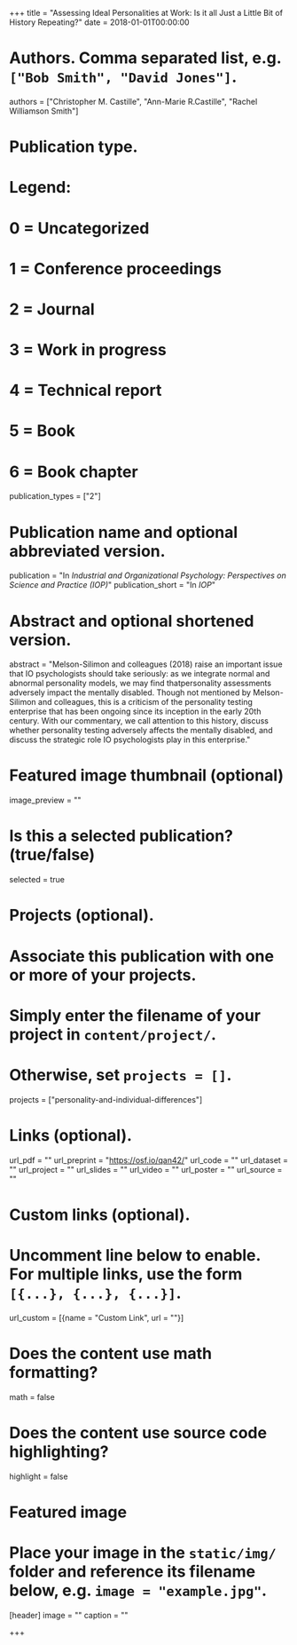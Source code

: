 +++
title = "Assessing Ideal Personalities at Work: Is it all Just a Little Bit of History Repeating?"
date = 2018-01-01T00:00:00
 
# Authors. Comma separated list, e.g. `["Bob Smith", "David Jones"]`.
authors = ["Christopher M. Castille", "Ann-Marie R.Castille", "Rachel Williamson Smith"]

# Publication type.
# Legend:
# 0 = Uncategorized
# 1 = Conference proceedings
# 2 = Journal
# 3 = Work in progress
# 4 = Technical report
# 5 = Book
# 6 = Book chapter
publication_types = ["2"]

# Publication name and optional abbreviated version.
publication = "In *Industrial and Organizational Psychology: Perspectives on Science and Practice (IOP)*"
publication_short = "In *IOP*"

# Abstract and optional shortened version.
abstract = "Melson-Silimon and colleagues (2018) raise an important issue that IO psychologists should take seriously: as we integrate normal and abnormal personality models, we may find thatpersonality assessments adversely impact the mentally disabled. Though not mentioned by Melson-Silimon and colleagues, this is a criticism of the personality testing enterprise that has been ongoing since its inception in the early 20th century. With our commentary, we call attention to this history, discuss whether personality testing adversely affects the mentally disabled, and discuss the strategic role IO psychologists play in this enterprise."

# Featured image thumbnail (optional)
image_preview = ""

# Is this a selected publication? (true/false)
selected = true

# Projects (optional).
#   Associate this publication with one or more of your projects.
#   Simply enter the filename of your project in `content/project/`.
#   Otherwise, set `projects = []`.
projects = ["personality-and-individual-differences"]

# Links (optional).
url_pdf = ""
url_preprint = "https://osf.io/qan42/"
url_code = ""
url_dataset = ""
url_project = ""
url_slides = ""
url_video = ""
url_poster = ""
url_source = ""

# Custom links (optional).
#   Uncomment line below to enable. For multiple links, use the form `[{...}, {...}, {...}]`.
url_custom = [{name = "Custom Link", url = ""}]

# Does the content use math formatting?
math = false

# Does the content use source code highlighting?
highlight = false

# Featured image
# Place your image in the `static/img/` folder and reference its filename below, e.g. `image = "example.jpg"`.
[header]
image = ""
caption = ""

+++
